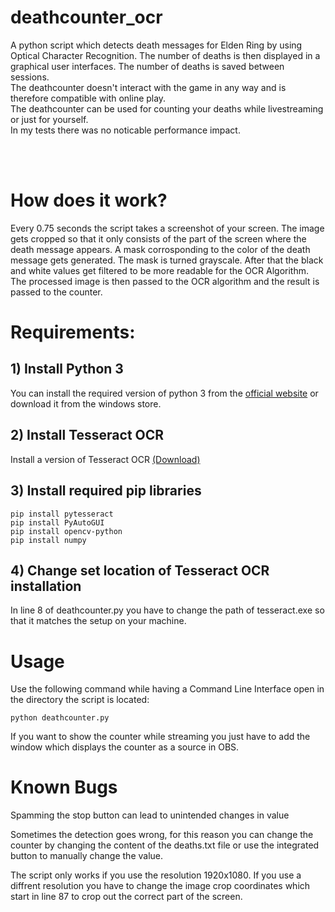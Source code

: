 # deathcounter_ocr

A python script which detects death messages for Elden Ring by using Optical Character Recognition.
The number of deaths is then displayed in a graphical user interfaces. The number of deaths is saved between sessions. <br/>
The deathcounter doesn't interact with the game in any way and is therefore compatible with online play. <br/>
The deathcounter can be used for counting your deaths while livestreaming or just for yourself. <br/>
In my tests there was no noticable performance impact.

<br /><br />

# How does it work?

Every 0.75 seconds the script takes a screenshot of your screen. The image gets cropped so that it only consists of the part of the screen where the death message appears. A mask corrosponding to the color of the death message gets generated. The mask is turned grayscale. After that the black and white values get filtered to be more readable for the OCR Algorithm. The processed image is then passed to the OCR algorithm and the result is passed to the counter.

# Requirements:

## 1) Install Python 3

You can install the required version of python 3 from the [official website](https://www.python.org/downloads/) or download it from the windows store.

## 2) Install Tesseract OCR

Install a version of Tesseract OCR [(Download)](https://github.com/UB-Mannheim/tesseract/wiki)

## 3) Install required pip libraries

```console
pip install pytesseract
pip install PyAutoGUI
pip install opencv-python
pip install numpy
```

## 4) Change set location of Tesseract OCR installation

In line 8 of deathcounter.py you have to change the path of tesseract.exe so that it matches the setup on your machine.

# Usage

Use the following command while having a Command Line Interface open in the directory the script is located:

```console
python deathcounter.py
```

If you want to show the counter while streaming you just have to add the window which displays the counter as a source in OBS.

# Known Bugs

Spamming the stop button can lead to unintended changes in value

Sometimes the detection goes wrong, for this reason you can change the counter by changing the content of the deaths.txt file or use the integrated button to manually change the value.

The script only works if you use the resolution 1920x1080. If you use a diffrent resolution you have to change the image crop coordinates which start in line 87 to crop out the correct part of the screen.
